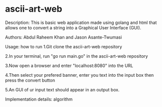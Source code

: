 # ascii-art-web

Description: This is basic web application made using golang and html that allows one to convert a string into a Graphical User Interface (GUI).

Authors: Abdul Raheem Khan and Jason Asante-Twumasi

Usage: how to run
1.Git clone the ascii-art-web repository

2.In your terminal, run "go run main.go" in the ascii-art-web repository

3.Now open a browser and enter "localhost:8080" into the URL

4.Then select your prefered banner, enter you text into the input box then press the convert button

5.An GUI of ur input text should appear in an output box.

Implementation details: algorithm